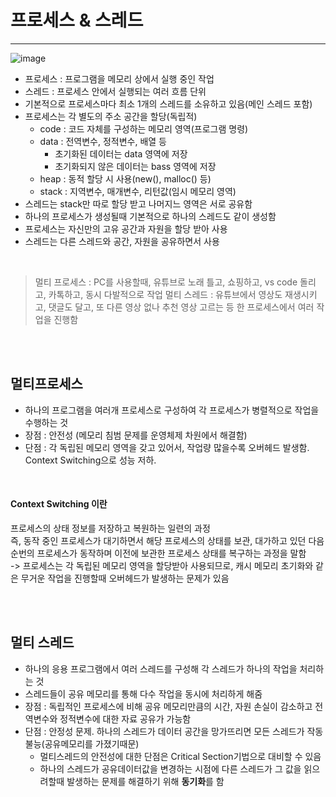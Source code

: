 # 프로세스 & 스레드
---

![image](https://github.com/jiyeonnnny/Computer-Science/assets/139419091/14cd675b-a463-4e34-99e9-12774f7a4305)
- 프로세스 : 프로그램을 메모리 상에서 실행 중인 작업
- 스레드 : 프로세스 안에서 실행되는 여러 흐름 단위   
- 기본적으로 프로세스마다 최소 1개의 스레드를 소유하고 있음(메인 스레드 포함)   
- 프로세스는 각 별도의 주소 공간을 할당(독립적)
  - code : 코드 자체를 구성하는 메모리 영역(프로그램 명령)
  - data : 전역변수, 정적변수, 배열 등
    - 초기화된 데이터는 data 영역에 저장
    - 초기화되지 않은 데이터는 bass 영역에 저장
  - heap : 동적 할당 시 사용(new(), malloc() 등)
  - stack : 지역변수, 매개변수, 리턴값(임시 메모리 영역)
- 스레드는 stack만 따로 할당 받고 나머지느 영역은 서로 공유함
- 하나의 프로세스가 생성될때 기본적으로 하나의 스레드도 같이 생성함
- 프로세스는 자신만의 고유 공간과 자원을 할당 받아 사용
- 스레드는 다른 스레드와 공간, 자원을 공유하면서 사용

<br>

> 멀티 프로세스 : PC를 사용할때, 유튜브로 노래 틀고, 쇼핑하고, vs code 돌리고, 카톡하고, 동시 다발적으로 작업
> 멀티 스레드 : 유튜브에서 영상도 재생시키고, 댓글도 달고, 또 다른 영상 없나 추천 영상 고르는 등 한 프로세스에서 여러 작업을 진행함

<br>
<br>


## 멀티프로세스
- 하나의 프로그램을 여러개 프로세스로 구성하여 각 프로세스가 병렬적으로 작업을 수행하는 것
- 장점 : 안전성 (메모리 침범 문제를 운영체제 차원에서 해결함)
- 단점 : 각 독립된 메모리 영역을 갖고 있어서, 작업량 많을수록 오버헤드 발생함. Context Switching으로 성능 저하.

<br>

#### Context Switching 이란
프로세스의 상태 정보를 저장하고 복원하는 일련의 과정   
즉, 동작 중인 프로세스가 대기하면서 해당 프로세스의 상태를 보관, 대가하고 있던 다음 순번의 프로세스가 동작하며 이전에 보관한 프로세스 상태를 복구하는 과정을 말함   
-> 프로세스는 각 독립된 메모리 영역을 할당받아 사용되므로, 캐시 메모리 초기화와 같은 무거운 작업을 진행할때 오버헤드가 발생하는 문제가 있음

<br>
<br>

## 멀티 스레드
- 하나의 응용 프로그램에서 여러 스레드를 구성해 각 스레드가 하나의 작업을 처리하는 것
- 스레드들이 공유 메모리를 통해 다수 작업을 동시에 처리하게 해줌
- 장점 : 독립적인 프로세스에 비해 공유 메모리만큼의 시간, 자원 손실이 감소하고 전역변수와 정적변수에 대한 자료 공유가 가능함
- 단점 : 안정성 문제. 하나의 스레드가 데이터 공간을 망가뜨리면 모든 스레드가 작동 불능(공유메모리를 가졌기때문)
  - 멀티스레드의 안전성에 대한 단점은 Critical Section기법으로 대비할 수 있음
  - 하나의 스레드가 공유데이터값을 변경하는 시점에 다른 스레드가 그 값을 읽으려할때 발생하는 문제를 해결하기 위해 **동기화**를 함
